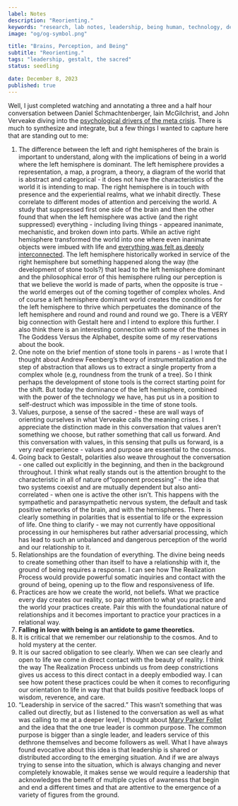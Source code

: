 ```yaml
---
label: Notes
description: "Reorienting."
keywords: "research, lab notes, leadership, being human, technology, design, cosmology, worlding"
image: "og/og-symbol.png"

title: "Brains, Perception, and Being"
subtitle: "Reorienting."
tags: "leadership, gestalt, the sacred"
status: seedling

date: December 8, 2023
published: true
---
```


Well, I just completed watching and annotating a three and a half hour conversation between Daniel Schmachtenberger, Iain McGilchrist, and John Verveake diving into the [psychological drivers of the meta crisis](https://youtu.be/-6V0qmDZ2gg?si=mfN9puqg25N3nsic). There is much to synthesize and integrate, but a few things I wanted to capture here that are standing out to me:

1. The difference between the left and right hemispheres of the brain is important to understand, along with the implications of being in a world where the left hemisphere is dominant. The left hemisphere provides a representation, a map, a program, a theory, a diagram of the world that is abstract and categorical - it does not have the characteristics of the world it is intending to map. The right hemisphere is in touch with presence and the experiential realms, what we inhabit directly. These correlate to different modes of attention and perceiving the world. A study that suppressed first one side of the brain and then the other found that when the left hemisphere was active (and the right suppressed) everything - including living things - appeared inanimate, mechanistic, and broken down into parts. While an active right hemisphere transformed the world into one where even inanimate objects were imbued with life and [everything was felt as deeply interconnected](https://www.ted.com/talks/jill_bolte_taylor_my_stroke_of_insight?language=en). The left hemisphere historically worked in service of the right hemisphere but something happened along the way (the development of stone tools?) that lead to the left hemisphere dominant and the philosophical error of this hemisphere ruling our perception is that we believe the world is made of parts, when the opposite is true - the world emerges out of the coming together of complex wholes. And of course a left hemisphere dominant world creates the conditions for the left hemisphere to thrive which perpetuates the dominance of the left hemisphere and round and round and round we go. There is a VERY big connection with Gestalt here and I intend to explore this further. I also think there is an interesting connection with some of the themes in The Goddess Versus the Alphabet, despite some of my reservations about the book.
2. One note on the brief mention of stone tools in parens - as I wrote that I thought about Andrew Feenberg’s theory of instrumentalization and the step of abstraction that allows us to extract a single property from a complex whole (e.g, roundness from the trunk of a tree). So I think perhaps the development of stone tools is the correct starting point for the shift. But today the dominance of the left hemisphere, combined with the power of the technology we have, has put us in a position to self-destruct which was impossible in the time of stone tools.
3. Values, purpose, a sense of the sacred - these are wall ways of orienting ourselves in what Verveake calls the meaning crises. I appreciate the distinction made in this conversation that values aren’t something we choose, but rather something that call us forward. And this conversation with values, in this sensing that pulls us forward, is a very _real_ experience - values and purpose are essential to the cosmos.
4. Going back to Gestalt, polarities also weave throughout the conversation - one called out explicitly in the beginning, and then in the background throughout. I think what really stands out is the attention brought to the characteristic in all of nature of“opponent processing” - the idea that two systems coexist and are mutually dependent but also anti-correlated - when one is active the other isn’t. This happens with the sympathetic and parasympathetic nervous system, the default and task positive networks of the brain, and with the hemispheres. There is clearly something in polarities that is essential to life or the expression of life. One thing to clarify - we may not currently have oppositional processing in our hemispheres but rather adversarial processing, which has lead to such an unbalanced and dangerous perception of the world and our relationship to it.
5. Relationships are the foundation of everything. The divine being needs to create something other than itself to have a relationship with it, the ground of being requires a response. I can see how The Realization Process would provide powerful somatic inquiries and contact with the ground of being, opening up to the flow and responsiveness of life.
6. Practices are how we create the world, not beliefs. What we practice every day creates our reality, so pay attention to what you practice and the world your practices create. Pair this with the foundational nature of relationships and it becomes important to practice your practices in a relational way.
7. **Falling in love with being is an antidote to game theoretics.**
8. It is critical that we remember our relationship to the cosmos. And to hold mystery at the center.
9. It is our sacred obligation to see clearly. When we can see clearly and open to life we come in direct contact with the beauty of reality. I think the way The Realization Process unbinds us from deep constrictions gives us access to this direct contact in a deeply embodied way. I can see how potent these practices could be when it comes to reconfiguring our orientation to life in way that that builds positive feedback loops of wisdom, reverence, and care.
10. “Leadership in service of the sacred.” This wasn’t something that was called out directly, but as I listened to the conversation as well as what was calling to me at a deeper level, I thought about [Mary Parker Follet](https://methodandmatter.com/notes/003/) and the idea that the one true leader is common purpose. The common purpose is bigger than a single leader, and leaders service of this dethrone themselves and become followers as well. What I have always found evocative about this idea is that leadership is shared or distributed according to the emerging situation. And if we are always trying to sense into the situation, which is always changing and never completely knowable, it makes sense we would require a leadership that acknowledges the benefit of multiple cycles of awareness that begin and end a different times and that are attentive to the emergence of a variety of figures from the ground.

